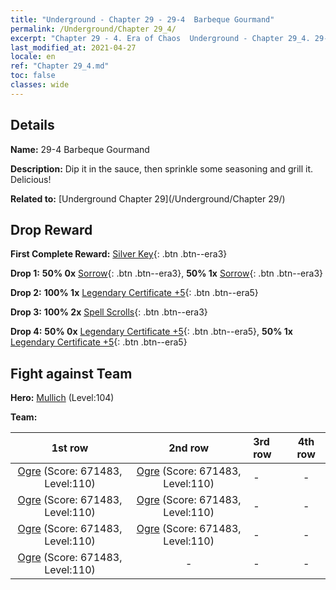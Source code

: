 ```yaml
---
title: "Underground - Chapter 29 - 29-4  Barbeque Gourmand"
permalink: /Underground/Chapter 29_4/
excerpt: "Chapter 29 - 4. Era of Chaos  Underground - Chapter 29_4. 29-4  Barbeque Gourmand"
last_modified_at: 2021-04-27
locale: en
ref: "Chapter 29_4.md"
toc: false
classes: wide
---
```


## Details

 **Name:** 29-4  Barbeque Gourmand

 **Description:**       Dip it in the sauce, then sprinkle some seasoning and grill it. Delicious!

 **Related to:** [Underground Chapter 29](/Underground/Chapter 29/)

## Drop Reward

 **First Complete Reward:** [Silver Key](/Items/con_693/){: .btn .btn--era3}

 **Drop 1:** **50% 0x** [Sorrow](/Items/her_458/){: .btn .btn--era3}, **50% 1x** [Sorrow](/Items/her_458/){: .btn .btn--era3}

 **Drop 2:** **100% 1x** [Legendary Certificate +5](/Items/mat_102/){: .btn .btn--era5}

 **Drop 3:** **100% 2x** [Spell Scrolls](/Items/con_694/){: .btn .btn--era3}

 **Drop 4:** **50% 0x** [Legendary Certificate +5](/Items/mat_102/){: .btn .btn--era5}, **50% 1x** [Legendary Certificate +5](/Items/mat_102/){: .btn .btn--era5}


## Fight against Team
 **Hero:** [Mullich](/heroes/Mullich/) (Level:104)

 **Team:**


  | 1st row | 2nd row | 3rd row | 4th row |
  |:----:|:----:|:----|:----:|
  | [Ogre](/units/Ogre/) (Score: 671483, Level:110)  | [Ogre](/units/Ogre/) (Score: 671483, Level:110)  | - | - |
  | [Ogre](/units/Ogre/) (Score: 671483, Level:110)  | [Ogre](/units/Ogre/) (Score: 671483, Level:110)  | - | - |
  | [Ogre](/units/Ogre/) (Score: 671483, Level:110)  | [Ogre](/units/Ogre/) (Score: 671483, Level:110)  | - | - |
  | [Ogre](/units/Ogre/) (Score: 671483, Level:110)  | - | - | - |


